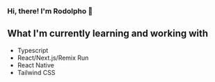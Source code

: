 ### Hi, there! I'm Rodolpho 👋

## What I'm currently learning and working with

- Typescript
- React/Next.js/Remix Run
- React Native
- Tailwind CSS
